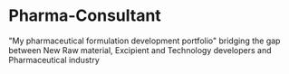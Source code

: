 # Pharma-Consultant
"My pharmaceutical formulation development portfolio" bridging the gap between New Raw material, Excipient and Technology developers and Pharmaceutical industry
